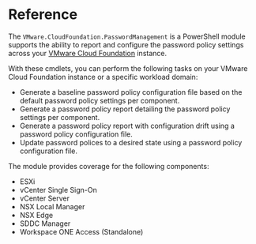 <!-- markdownlint-disable first-line-h1 no-inline-html -->
# Reference

The `VMware.CloudFoundation.PasswordManagement` is a PowerShell module supports the ability to report and configure the password policy settings across your [VMware Cloud Foundatiоn][docs-vmware-cloud-foundation] instance.

With these cmdlets, you can perform the following tasks on your VMware Cloud Foundation instance or a specific workload domain:

- Generate a baseline password policy configuration file based on the default password policy settings per component.
- Generate a password policy report detailing the password policy settings per component.
- Generate a password policy report with configuration drift using a password policy configuration file.
- Update password polices to a desired state using a password policy configuration file.

The module provides coverage for the following components:

- ESXi
- vCenter Single Sign-On
- vCenter Server
- NSX Local Manager
- NSX Edge
- SDDC Manager
- Workspace ONE Access (Standalone)

[docs-vmware-cloud-foundation]: https://docs.vmware.com/en/VMware-Cloud-Foundation/index.html
